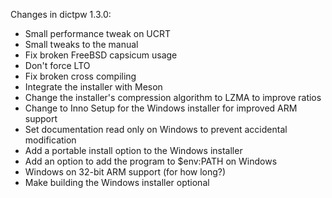 Changes in dictpw 1.3.0:

- Small performance tweak on UCRT
- Small tweaks to the manual
- Fix broken FreeBSD capsicum usage
- Don't force LTO
- Fix broken cross compiling
- Integrate the installer with Meson
- Change the installer's compression algorithm to LZMA to improve ratios
- Change to Inno Setup for the Windows installer for improved ARM support
- Set documentation read only on Windows to prevent accidental modification
- Add a portable install option to the Windows installer
- Add an option to add the program to $env:PATH on Windows
- Windows on 32-bit ARM support (for how long?)
- Make building the Windows installer optional

